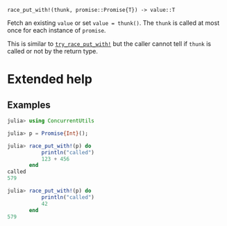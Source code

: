     race_put_with!(thunk, promise::Promise{T}) -> value::T

Fetch an existing `value` or set `value = thunk()`.  The `thunk` is called at most once
for each instance of `promise`.

This is similar to [`try_race_put_with!`](@ref) but the caller cannot tell if `thunk` is called
or not by the return type.

# Extended help

## Examples
```julia
julia> using ConcurrentUtils

julia> p = Promise{Int}();

julia> race_put_with!(p) do
           println("called")
           123 + 456
       end
called
579

julia> race_put_with!(p) do
           println("called")
           42
       end
579
```
